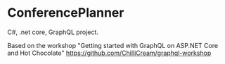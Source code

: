 # ConferencePlanner

C#, .net core, GraphQL project.

Based on the workshop "Getting started with GraphQL on ASP.NET Core and Hot Chocolate" https://github.com/ChilliCream/graphql-workshop
